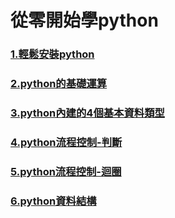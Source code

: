 # 從零開始學python
### [1.輕鬆安裝python](https://github.com/roberthsu2003/learningPythonFromZero/tree/master/1%E5%AE%89%E8%A3%9Dpython)

### [2.python的基礎運算](https://github.com/roberthsu2003/learningPythonFromZero/blob/master/2python%E5%9F%BA%E7%A4%8E%E9%81%8B%E7%AE%97/README.md)

### [3.python內建的4個基本資料類型](https://github.com/roberthsu2003/learningPythonFromZero/tree/master/3.python%E5%85%A7%E5%BB%BA%E7%9A%844%E5%80%8B%E5%9F%BA%E6%9C%AC%E8%B3%87%E6%96%99%E9%A1%9E%E5%9E%8B)

### [4.python流程控制-判斷](https://github.com/roberthsu2003/learningPythonFromZero/tree/master/4.python%E6%B5%81%E7%A8%8B%E6%8E%A7%E5%88%B6-%E5%88%A4%E6%96%B7)

### [5.python流程控制-迴圈](./5python流程控制-迴圈)

### [6.python資料結構](./6python資料結構)